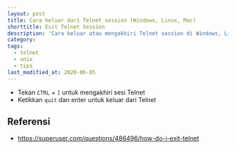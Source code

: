 ```yaml
---
layout: post
title: Cara keluar dari Telnet session (Windows, Linux, Mac)
shorttitle: Exit Telnet Session
description: 'Cara keluar atau mengakhiri Telnet session di Windows, Linux atau pun Mac.'
category:
tags:
  - telnet
  - unix
  - tips
last_modified_at: 2020-06-05
---
```


* Tekan `CTRL` + `]` untuk mengakhiri sesi Telnet
* Ketikkan `quit` dan enter untuk keluar dari Telnet

## Referensi

- https://superuser.com/questions/486496/how-do-i-exit-telnet
